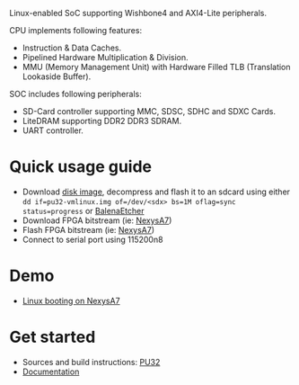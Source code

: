 Linux-enabled SoC supporting Wishbone4 and AXI4-Lite peripherals.

CPU implements following features:
- Instruction & Data Caches.
- Pipelined Hardware Multiplication & Division.
- MMU (Memory Management Unit) with Hardware Filled TLB (Translation Lookaside Buffer).

SOC includes following peripherals:
- SD-Card controller supporting MMC, SDSC, SDHC and SDXC Cards.
- LiteDRAM supporting DDR2 DDR3 SDRAM.
- UART controller.

# Quick usage guide
- Download [disk image](https://github.com/fontamsoc/pu32/releases/download/pu32.20210708/pu32-vmlinux.img.xz), decompress and flash it to an sdcard using either `dd if=pu32-vmlinux.img of=/dev/<sdx> bs=1M oflag=sync status=progress` or [BalenaEtcher](https://www.balena.io/etcher)
- Download FPGA bitstream (ie: [NexysA7](https://github.com/fontamsoc/pu32/blob/main/nexys4ddr.bit))
- Flash FPGA bitstream (ie: [NexysA7](https://reference.digilentinc.com/programmable-logic/nexys-a7/reference-manual#usb_host_and_micro_sd_programming))
- Connect to serial port using 115200n8

# Demo
- [Linux booting on NexysA7](https://asciinema.org/a/424616?t=10)

# Get started
- Sources and build instructions: [PU32](https://github.com/fontamsoc/pu32)
- [Documentation](https://github.com/fontamsoc/docs)
